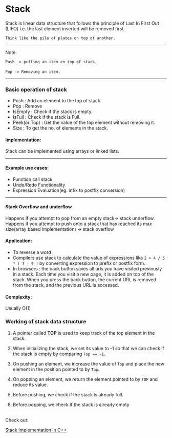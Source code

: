 # Stack

Stack is linear data structure that follows the principle of Last In First Out (LIFO) i.e. the last element inserted will be removed first.

`Think like the pile of plates on top of another.`

<hr>
Note: 

`Push -> putting an item on top of stack.`<br><br>
`Pop -> Removing an item.`

<hr>

### Basic operation of stack

- Push : Add an element to the top of stack.
- Pop : Remove 
- IsEmpty : Check if the stack is empty.
- IsFull : Check if the stack is Full.
- Peek(or Top) : Get the value of the top element without removing it.
- Size : To get the no. of elements in the stack.

#### Implementation:
 Stack can be implemented using arrays or linked lists.

<hr>

#### Example use cases:
- Function call stack
- Undo/Redo Functionality
- Expression Evaluation(eg. infix to postfix conversion)

<hr>

#### Stack Overflow and underflow
Happens if you attempt to pop from an empty stack-> stack underflow.
Happens if you attempt to push onto a stack that has reached its max size(array based implementation) -> stack overflow

#### Application:
- To reverse a word
- Compilers use stack to calculate the value of expressions like `2 + 4 / 5 * ( 7 - 9 )` by converting expression to prefix or postfix form.
- In browsers : the back button saves all urls you have visited previously in a stack. Each time you visit a new page, it is added on top of the stack. When you press the back button, the current URL is removed from the stack, and the previous URL is accessed.

#### Complexity: 
Usually O(1)

### Working of stack data structure

1. A pointer called **TOP** is used to keep track of the top element in the stack.

2. When initializing the stack, we set its value to -1 so that we can check if the stack is empty by comparing ` Top == -1 `.

3. On pushing an element, we increase the value of `Top` and place the new element in the position pointed to by `Top`.

4. On popping an element, we return the element pointed to by `TOP` and reduce its value.

5. Before pushing, we check if the stack is already full.

6. Before popping, we check if the stack is already empty

<br>
Check out: 

[Stack Implementation in C++](1.cpp)

